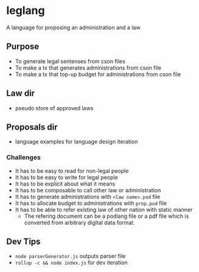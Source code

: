 # leglang
A language for proposing an administration and a law

## Purpose
- To generate legal sentenses from cson files
- To make a tx that generates administrations from cson file
- To make a tx that top-up budget for administrations from cson file

## Law dir
- pseudo store of approved laws


## Proposals dir
- language examples for language design iteration

### Challenges
- It has to be easy to read for non-legal people
- It has to be easy to write for legal people
- It has to be explicit about what it means
- It has to be composable to call other law or administration
- It has to generate administrations with `<law name>.pod` file
- It has to allocate budget to administrations with `prop.pod` file 
- It has to be able to refer existing law of other nation with static manner
  - The refering document can be a podlang file or a pdf file which is converted from arbitrary digital data format.

## Dev Tips
- `node parserGenerator.js` outputs parser file
- `rollup -c && node index.js` for dev iteration